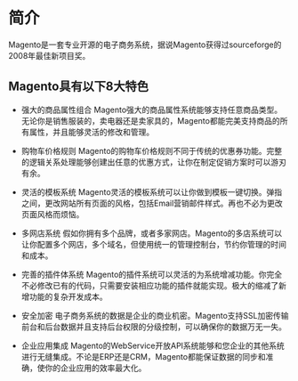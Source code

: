 # 简介
  Magento是一套专业开源的电子商务系统，据说Magento获得过sourceforge的2008年最佳新项目奖。
  
  ## Magento具有以下8大特色
  
  * 强大的商品属性组合
   Magento强大的商品属性系统能够支持任意商品类型。无论你是销售服装的，卖电器还是卖家具的，Magento都能完美支持商品的所有属性，并且能够灵活的修改和管理。

  * 购物车价格规则
  Magento的购物车价格规则不同于传统的优惠券功能。完整的逻辑关系处理能够创建出任意的优惠方式，让你在制定促销方案时可以游刃有余。

  * 灵活的模板系统
  Magento灵活的模板系统可以让你做到模板一键切换。弹指之间，更改网站所有页面的风格，包括Email营销邮件样式。再也不必为更改页面风格而烦恼。

  * 多网店系统
  假如你拥有多个品牌，或者多家网店。Magento的多店系统可以让你配置多个网店，多个域名，但使用统一的管理控制台，节约你管理的时间和成本。

  * 完善的插件体系统
  Magento的插件系统可以灵活的为系统增减功能。你完全不必修改已有的代码，只需要安装相应功能的插件就能实现。极大的缩减了新增功能的复杂开发成本。

  * 安全加密
  电子商务系统的数据是企业的商业机密。Magento支持SSL加密传输前台和后台数据并且支持后台权限的分级控制，可以确保你的数据万无一失。  

  * 企业应用集成
  Magento的WebService开放API系统能够和您企业的其他系统进行无缝集成。不论是ERP还是CRM，Magento都能保证数据的同步和准确，使你的企业应用的效率最大化。






